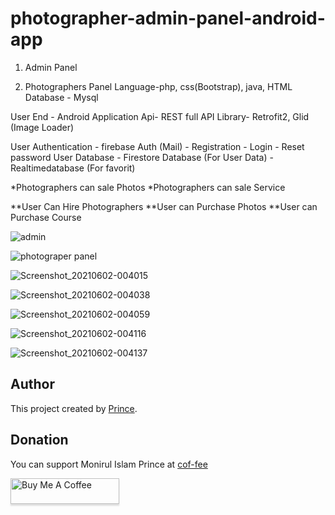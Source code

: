 # photographer-admin-panel-android-app
1. Admin Panel
		
2. Photographers Panel
		Language-php, css(Bootstrap), java, HTML
		Database - Mysql 


User End - Android Application
		Api- REST full API
		Library- Retrofit2, Glid (Image Loader)
		
User Authentication - firebase Auth (Mail)
		    - Registration
		    - Login
		    - Reset password
User Database - Firestore Database (For User Data)
	      - Realtimedatabase (For favorit)

*Photographers can sale Photos
*Photographers can sale Service

**User Can Hire Photographers
**User can Purchase Photos
**User can Purchase Course

![admin](https://user-images.githubusercontent.com/40088619/120384325-d34c0100-c347-11eb-8e6b-05fca69aad2f.jpg)


![photograper panel](https://user-images.githubusercontent.com/40088619/120384386-e65ed100-c347-11eb-82f3-be43737662df.jpg)


![Screenshot_20210602-004015](https://user-images.githubusercontent.com/40088619/120384441-fa0a3780-c347-11eb-9a8d-be2e5b4d18a5.png)



![Screenshot_20210602-004038](https://user-images.githubusercontent.com/40088619/120384488-0ee6cb00-c348-11eb-9b42-aee40b315d92.png)



![Screenshot_20210602-004059](https://user-images.githubusercontent.com/40088619/120384554-202fd780-c348-11eb-8437-85dd611cf641.png)



![Screenshot_20210602-004116](https://user-images.githubusercontent.com/40088619/120384594-2de55d00-c348-11eb-8055-c54615f4c2b4.png)



![Screenshot_20210602-004137](https://user-images.githubusercontent.com/40088619/120384622-35a50180-c348-11eb-8e3f-6b9c32253f0b.png)

## Author

This project created by <a href="https://mniprince.com">Prince</a>.

## Donation

You can support Monirul Islam Prince at [cof-fee](https://www.buymeacoffee.com/mniprinceaa) 

<a href="https://www.buymeacoffee.com/mniprinceaa" target="_blank"><img src="https://user-images.githubusercontent.com/40088619/178919086-0e644357-44d0-40a5-8fb2-47cf1e4d1604.jpg" alt="Buy Me A Coffee" style="height: 41px !important;width: 174px !important;box-shadow: 0px 3px 2px 0px rgba(190, 190, 190, 0.5) !important;-webkit-box-shadow: 0px 3px 2px 0px rgba(190, 190, 190, 0.5) !important;" ></a>
